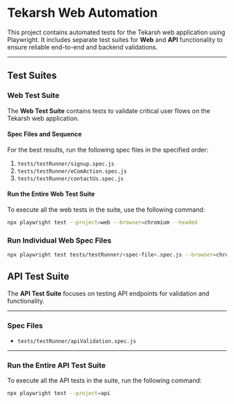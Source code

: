 # Tekarsh Web Automation

This project contains automated tests for the Tekarsh web application using Playwright. It includes separate test suites for **Web** and **API** functionality to ensure reliable end-to-end and backend validations.

---

## **Test Suites**

### **Web Test Suite**

The **Web Test Suite** contains tests to validate critical user flows on the Tekarsh web application.

#### **Spec Files and Sequence**

For the best results, run the following spec files in the specified order:

1. `tests/testRunner/signup.spec.js`
2. `tests/testRunner/eComAction.spec.js`
3. `tests/testRunner/contactUs.spec.js`

#### **Run the Entire Web Test Suite**

To execute all the web tests in the suite, use the following command:

```sh
npx playwright test --project=web --browser=chromium --headed
```

### Run Individual Web Spec Files

```sh
npx playwright test tests/testRunner/<spec-file>.spec.js --browser=chromium --headed
```

## API Test Suite

The **API Test Suite** focuses on testing API endpoints for validation and functionality.

---

### **Spec Files**

- `tests/testRunner/apiValidation.spec.js`

---

### **Run the Entire API Test Suite**

To execute all the API tests in the suite, run the following command:

```sh
npx playwright test --project=api

```
